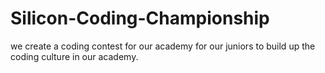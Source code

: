 # Silicon-Coding-Championship
we create a coding contest for our academy for our juniors to build up the coding culture in our academy.
